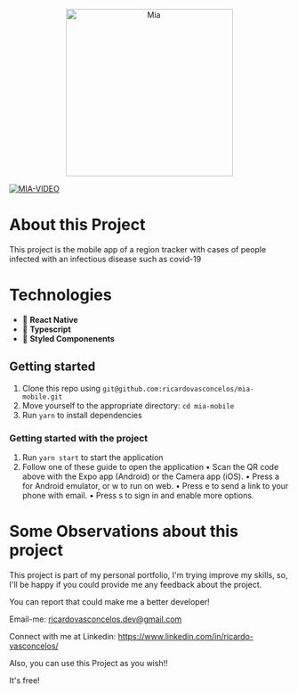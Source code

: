 <p align="center">
    <img src="https://i.imgur.com/fs454Au.png" width="300" alt="Mia" />
</p>

[![MIA-VIDEO](https://user-images.githubusercontent.com/61828136/175302604-fc1937d9-1186-4465-8baa-d3f9316ed07c.png)](https://www.youtube.com/watch?v=hjxnCwXzjvw)
</br>

# About this Project
This project is the mobile app of a region tracker with cases of people infected with an infectious disease such as covid-19

# Technologies

- 💙 **React Native** 
- :large_blue_diamond: **Typescript**
- :nail_care: **Styled Componenents** 

## Getting started

1. Clone this repo using `git@github.com:ricardovasconcelos/mia-mobile.git`
2. Move yourself to the appropriate directory: `cd mia-mobile`<br />
3. Run `yarn` to install dependencies<br />

### Getting started with the project

1. Run `yarn start` to start the application
2. Follow one of these guide to open the application
  • Scan the QR code above with the Expo app (Android) or the Camera app (iOS).
  • Press a for Android emulator, or w to run on web.
  • Press e to send a link to your phone with email.
  • Press s to sign in and enable more options.

# Some Observations about this project
This project is part of my personal portfolio, I'm trying improve my skills, so, I'll be happy if you could provide me any feedback about the project.

You can report that could make me a better developer!

Email-me: ricardovasconcelos.dev@gmail.com

Connect with me at Linkedin: https://www.linkedin.com/in/ricardo-vasconcelos/

Also, you can use this Project as you wish!!

It's free!
